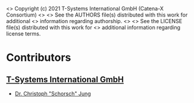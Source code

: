 <> Copyright (c) 2021 T-Systems International GmbH (Catena-X Consortium)
<>
<> See the AUTHORS file(s) distributed with this work for additional
<> information regarding authorship.
<>
<> See the LICENSE file(s) distributed with this work for
<> additional information regarding license terms.

# Contributors

## [T-Systems International GmbH](http://www.t-systems.com)

- [Dr. Christoph "Schorsch" Jung](https://github.com/drcgjung)

